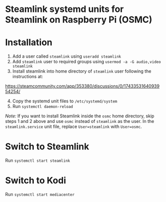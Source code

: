 # Steamlink systemd units for Steamlink on Raspberry Pi (OSMC)

# Installation

1. Add a user called `steamlink` using `useradd steamlink`
2. Add `steamlink` user to required groups using `usermod -a -G audio,video steamlink`
3. Install steamlink into home directory of `steamlink` user following the instructions at:

https://steamcommunity.com/app/353380/discussions/0/1743353164093954254/

4. Copy the systemd unit files to `/etc/systemd/system`
5. Run `systemctl daemon-reload`

*Note:* If you want to install Steamlink inside the `osmc` home directory, skip steps 1 and 2 above and use `osmc` instead of `steamlink` as the user. In the `steamlink.service` unit file, replace `User=steamlink` with `User=osmc`.

# Switch to Steamlink

Run `systemctl start steamlink`

# Switch to Kodi

Run `systemctl start mediacenter`
